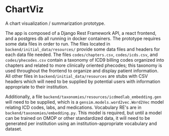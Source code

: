 ChartViz
========

A chart visualization / summarization prototype.

The app is composed of a Django Rest Framework API, a react frontend, and a
postgres db all running in docker containers. The prototype requires some data
files in order to run. The files located in `backend/initial_data/resources/`
provide some data files and headers for each data file needed. The files
`codes/chapters.csv`, `codes/icds.csv`, and `codes/phecodes.csv` contain a
taxonomy of ICD9 billing codes organized into chapters and related to more
clinically oriented phecodes; this taxonomy is used throughout the frontend to
organize and display patient information. All other files in
`backend/initial_data/resources` are stubs with CSV headers which will need to
be supplied by potential users with information appropriate to their
institution.

Additionally, a file `backend/taxonomies/resources/icdmedlab_embedding.gen`
will need to be supplied, which is a `gensim.models.word2vec.Word2Vec` model
relating ICD codes, labs, and medications. Vocabulary RE's are in
`backend/taxonomies/embedding.py`. This model is required, but until a model
can be trained on OMOP or other standardized data, it will need to be generated
per institution using an institution-appropriate vocabulary and dataset.
